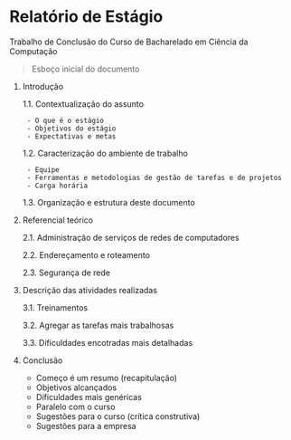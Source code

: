 # Relatório de Estágio

Trabalho de Conclusão do Curso de Bacharelado em Ciência da Computação

> Esboço inicial do documento

1. Introdução

    1.1. Contextualização do assunto
        
        - O que é o estágio
        - Objetivos do estágio
        - Expectativas e metas
    
    1.2. Caracterização do ambiente de trabalho
       
        - Equipe
        - Ferramentas e metodologias de gestão de tarefas e de projetos
        - Carga horária

    1.3. Organização e estrutura deste documento

2. Referencial teórico

    2.1. Administração de serviços de redes de computadores

    2.2. Endereçamento e roteamento 

    2.3. Segurança de rede

3. Descrição das atividades realizadas

    3.1. Treinamentos

    3.2. Agregar as tarefas mais trabalhosas

    3.3. Dificuldades encotradas mais detalhadas

4. Conclusão
    
    - Começo é um resumo (recapitulação)
    - Objetivos alcançados
    - Dificuldades mais genéricas
    - Paralelo com o curso
    - Sugestões para o curso (crítica construtiva)
    - Sugestões para a empresa
